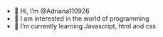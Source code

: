 - 👋 Hi, I’m @Adriana110926
- 👀 I am interested in the world of programming
- 🌱 I’m currently learning Javascript, html and css


<!---
Adriana110926/Adriana110926 is a ✨ special ✨ repository because its `README.md` (this file) appears on your GitHub profile.
You can click the Preview link to take a look at your changes.
--->
